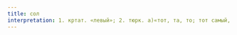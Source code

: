 ```yaml
---
title: сол
interpretation: 1. кртат. «левый»; 2. тюрк. а)«тот, та, то; тот самый, та самая, то самое»; б)«плот»; в)«деревянный помост, настил из бревен»
---
```

